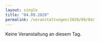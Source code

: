 ```yaml
---
layout: single
title: "04.09.2020"
permalink: /veranstaltungen/2020/09/04/
---
```


Keine Veranstaltung an diesem Tag.
